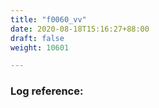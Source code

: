 ```yaml
---
title: "f0060_vv"
date: 2020-08-18T15:16:27+88:00
draft: false
weight: 10601

---
```


### Log reference: <no value>

```
